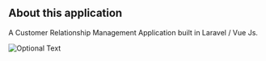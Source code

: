 ## About this application
A Customer Relationship Management Application built in Laravel / Vue Js.

![Optional Text](/main/public/Lawfirmx1.png)

